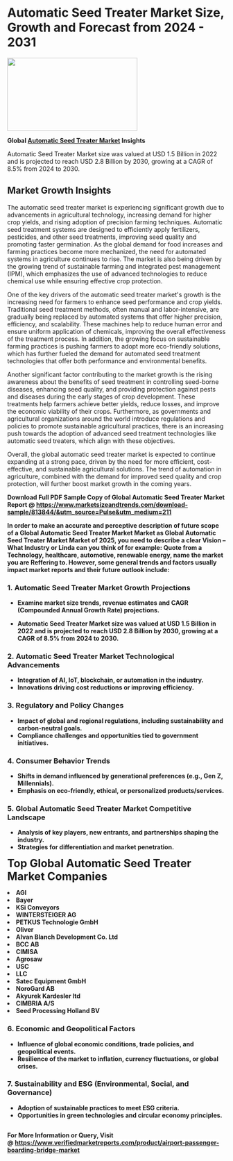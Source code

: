 <H1>Automatic Seed Treater Market Size, Growth and Forecast from 2024 - 2031</H1><img class="aligncenter size-medium wp-image-584254" src="https://thirdeyenews.in/wp-content/uploads/2024/09/Global-Market-Research-300x168.jpeg" alt="" width="300" height="168" /><p><strong>Global&nbsp;<a href="https://www.marketsizeandtrends.com/download-sample/813844/&amp;utm_source=Pulse&amp;utm_medium=211">Automatic Seed Treater Market</a> Insights</strong></p><p>Automatic Seed Treater Market size was valued at USD 1.5 Billion in 2022 and is projected to reach USD 2.8 Billion by 2030, growing at a CAGR of 8.5% from 2024 to 2030.</p><p><h2>Market Growth Insights</h2> <p>The automatic seed treater market is experiencing significant growth due to advancements in agricultural technology, increasing demand for higher crop yields, and rising adoption of precision farming techniques. Automatic seed treatment systems are designed to efficiently apply fertilizers, pesticides, and other seed treatments, improving seed quality and promoting faster germination. As the global demand for food increases and farming practices become more mechanized, the need for automated systems in agriculture continues to rise. The market is also being driven by the growing trend of sustainable farming and integrated pest management (IPM), which emphasizes the use of advanced technologies to reduce chemical use while ensuring effective crop protection.</p> <p><strong></strong></p> <p>One of the key drivers of the automatic seed treater market's growth is the increasing need for farmers to enhance seed performance and crop yields. Traditional seed treatment methods, often manual and labor-intensive, are gradually being replaced by automated systems that offer higher precision, efficiency, and scalability. These machines help to reduce human error and ensure uniform application of chemicals, improving the overall effectiveness of the treatment process. In addition, the growing focus on sustainable farming practices is pushing farmers to adopt more eco-friendly solutions, which has further fueled the demand for automated seed treatment technologies that offer both performance and environmental benefits.</p> <p>Another significant factor contributing to the market growth is the rising awareness about the benefits of seed treatment in controlling seed-borne diseases, enhancing seed quality, and providing protection against pests and diseases during the early stages of crop development. These treatments help farmers achieve better yields, reduce losses, and improve the economic viability of their crops. Furthermore, as governments and agricultural organizations around the world introduce regulations and policies to promote sustainable agricultural practices, there is an increasing push towards the adoption of advanced seed treatment technologies like automatic seed treaters, which align with these objectives.</p> <p>Overall, the global automatic seed treater market is expected to continue expanding at a strong pace, driven by the need for more efficient, cost-effective, and sustainable agricultural solutions. The trend of automation in agriculture, combined with the demand for improved seed quality and crop protection, will further boost market growth in the coming years.</p> <p><strong></p><p><span class=""><strong>Download Full PDF Sample Copy of Global Automatic Seed Treater Market Report</strong> @ <a href="https://www.marketsizeandtrends.com/download-sample/813844/&amp;utm_source=Pulse&amp;utm_medium=211" target="_blank">https://www.marketsizeandtrends.com/download-sample/813844/&amp;utm_source=Pulse&amp;utm_medium=211</a></span></p><p>In order to make an accurate and perceptive description of future scope of a Global&nbsp;Automatic Seed Treater Market Market as Global&nbsp;Automatic Seed Treater Market Market of 2025, you need to describe a clear Vision &ndash; What Industry or Linda can you think of for example: Quote from a Technology, healthcare, automotive, renewable energy, name the market you are Reffering to. However, some general trends and factors usually impact market reports and their future outlook include:</p><h3>1.&nbsp;<strong>Automatic Seed Treater Market Growth Projections</strong></h3><ul><li>Examine market size trends, revenue estimates and CAGR (Compounded Annual Growth Rate) projections.</li><li><p>Automatic Seed Treater Market size was valued at USD 1.5 Billion in 2022 and is projected to reach USD 2.8 Billion by 2030, growing at a CAGR of 8.5% from 2024 to 2030.</p></li></ul><h3>2.&nbsp;<strong>Automatic Seed Treater Market Technological Advancements</strong></h3><ul><li>Integration of AI, IoT, blockchain, or automation in the industry.</li><li>Innovations driving cost reductions or improving efficiency.</li></ul><h3>3.&nbsp;<strong>Regulatory and Policy Changes</strong></h3><ul><li>Impact of global and regional regulations, including sustainability and carbon-neutral goals.</li><li>Compliance challenges and opportunities tied to government initiatives.</li></ul><h3>4.&nbsp;<strong>Consumer Behavior Trends</strong></h3><ul><li>Shifts in demand influenced by generational preferences (e.g., Gen Z, Millennials).</li><li>Emphasis on eco-friendly, ethical, or personalized products/services.</li></ul><h3>5.&nbsp;<strong>Global Automatic Seed Treater Market Competitive Landscape</strong></h3><ul><li>Analysis of key players, new entrants, and partnerships shaping the industry.</li><li>Strategies for differentiation and market penetration.</li></ul><p data-pm-slice="1 1 []"><span style="color: inherit; font-family: inherit; font-size: 25px;">Top Global Automatic Seed Treater Market Companies</span></p><div class="" data-test-id=""><p><li>AGI</li><li> Bayer</li><li> KSi Conveyors</li><li> WINTERSTEIGER AG</li><li> PETKUS Technologie GmbH</li><li> Oliver</li><li> Alvan Blanch Development Co. Ltd</li><li> BCC AB</li><li> CIMISA</li><li> Agrosaw</li><li> USC</li><li> LLC</li><li> Satec Equipment GmbH</li><li> NoroGard AB</li><li> Akyurek Kardesler ltd</li><li> CIMBRIA A/S</li><li> Seed Processing Holland BV</li></p></div><h3>6.&nbsp;<strong>Economic and Geopolitical Factors</strong></h3><ul><li>Influence of global economic conditions, trade policies, and geopolitical events.</li><li>Resilience of the market to inflation, currency fluctuations, or global crises.</li></ul><h3>7.&nbsp;<strong>Sustainability and ESG (Environmental, Social, and Governance)</strong></h3><ul><li>Adoption of sustainable practices to meet ESG criteria.</li><li>Opportunities in green technologies and circular economy principles.</li></ul><h2><strong style="font-size: 14px;">For More Information or Query, Visit @&nbsp;</strong><a style="background-color: #ffffff; font-size: 14px;" href="https://www.marketsizeandtrends.com/report/automatic-seed-treater-market/" target="_blank">https://www.verifiedmarketreports.com/product/airport-passenger-boarding-bridge-market</a></h2>
